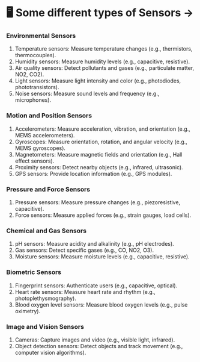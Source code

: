 # 🖥️ Some different types of Sensors ->
### Environmental Sensors

1. Temperature sensors: Measure temperature changes (e.g., thermistors, thermocouples).
2. Humidity sensors: Measure humidity levels (e.g., capacitive, resistive).
3. Air quality sensors: Detect pollutants and gases (e.g., particulate matter, NO2, CO2).
4. Light sensors: Measure light intensity and color (e.g., photodiodes, phototransistors).
5. Noise sensors: Measure sound levels and frequency (e.g., microphones).

### Motion and Position Sensors

1. Accelerometers: Measure acceleration, vibration, and orientation (e.g., MEMS accelerometers).
2. Gyroscopes: Measure orientation, rotation, and angular velocity (e.g., MEMS gyroscopes).
3. Magnetometers: Measure magnetic fields and orientation (e.g., Hall effect sensors).
4. Proximity sensors: Detect nearby objects (e.g., infrared, ultrasonic).
5. GPS sensors: Provide location information (e.g., GPS modules).

### Pressure and Force Sensors

1. Pressure sensors: Measure pressure changes (e.g., piezoresistive, capacitive).
2. Force sensors: Measure applied forces (e.g., strain gauges, load cells).

### Chemical and Gas Sensors

1. pH sensors: Measure acidity and alkalinity (e.g., pH electrodes).
2. Gas sensors: Detect specific gases (e.g., CO, NO2, O3).
3. Moisture sensors: Measure moisture levels (e.g., capacitive, resistive).

### Biometric Sensors

1. Fingerprint sensors: Authenticate users (e.g., capacitive, optical).
2. Heart rate sensors: Measure heart rate and rhythm (e.g., photoplethysmography).
3. Blood oxygen level sensors: Measure blood oxygen levels (e.g., pulse oximetry).

### Image and Vision Sensors

1. Cameras: Capture images and video (e.g., visible light, infrared).
2. Object detection sensors: Detect objects and track movement (e.g., computer vision algorithms).

